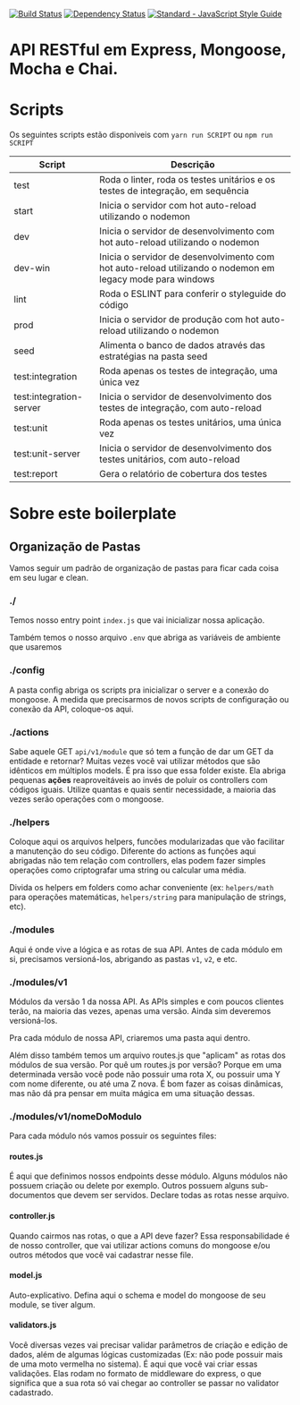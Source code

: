 [![Build Status](https://travis-ci.org/gfviegas/scout-cms.svg?branch=master)](https://travis-ci.org/gfviegas/scout-cms)
[![Dependency Status](https://gemnasium.com/badges/github.com/gfviegas/eric-api.svg)](https://gemnasium.com/github.com/gfviegas/eric-api)
[![Standard - JavaScript Style Guide](https://img.shields.io/badge/code%20style-standard-brightgreen.svg)](http://standardjs.com/)
# API RESTful em Express, Mongoose, Mocha e Chai.

# Scripts

Os seguintes scripts estão disponiveis com `yarn run SCRIPT` ou `npm run SCRIPT`

| Script | Descrição |
| ------ | ------ |
| test | Roda o linter, roda os testes unitários e os testes de integração, em sequência |
| start | Inicia o servidor com hot auto-reload utilizando o nodemon |
| dev | Inicia o servidor de desenvolvimento com hot auto-reload utilizando o nodemon |
| dev-win | Inicia o servidor de desenvolvimento com hot auto-reload utilizando o nodemon em legacy mode para windows |
| lint | Roda o ESLINT para conferir o styleguide do código |
| prod | Inicia o servidor de produção com hot auto-reload utilizando o nodemon |
| seed | Alimenta o banco de dados através das estratégias na pasta seed |
| test:integration | Roda apenas os testes de integração, uma única vez |
| test:integration-server | Inicia o servidor de desenvolvimento dos testes de integração, com auto-reload |
| test:unit | Roda apenas os testes unitários, uma única vez |
| test:unit-server | Inicia o servidor de desenvolvimento dos testes unitários, com auto-reload |
| test:report | Gera o relatório de cobertura dos testes |

# Sobre este boilerplate

## Organização de Pastas
Vamos seguir um padrão de organização de pastas para ficar cada coisa em seu lugar e clean.

### ./
Temos nosso entry point `index.js` que vai inicializar nossa aplicação.

Também temos o nosso arquivo `.env` que abriga as variáveis de ambiente que usaremos

### ./config
A pasta config abriga os scripts pra inicializar o server e a conexão do mongoose. A medida que precisarmos de novos scripts de configuração ou conexão da API, coloque-os aqui.

### ./actions
Sabe aquele GET `api/v1/module` que só tem a função de dar um GET da entidade e retornar? Muitas vezes você vai utilizar métodos que são idênticos em múltiplos models. É pra isso que essa folder existe. Ela abriga pequenas **ações** reaproveitáveis ao invés de poluir os controllers com códigos iguais. Utilize quantas e quais sentir necessidade, a maioria das vezes serão operações com o mongoose.

### ./helpers
Coloque aqui os arquivos helpers, funcões modularizadas que vão facilitar a manutenção do seu código. Diferente do actions as funções aqui abrigadas não tem relação com controllers, elas podem fazer simples operações como criptografar uma string ou calcular uma média.

Divida os helpers em folders como achar conveniente (ex: `helpers/math` para operações matemáticas, `helpers/string` para manipulação de strings, etc).

### ./modules
Aqui é onde vive a lógica e as rotas de sua API. Antes de cada módulo em si, precisamos versioná-los, abrigando as pastas `v1`, `v2`, e etc.

### ./modules/v1
Módulos da versão 1 da nossa API. As APIs simples e com poucos clientes terão, na maioria das vezes, apenas uma versão. Ainda sim deveremos versioná-los.

Pra cada módulo de nossa API, criaremos uma pasta aqui dentro.

Além disso também temos um arquivo routes.js que "aplicam" as rotas dos módulos de sua versão. Por quê um routes.js por versão? Porque em uma determinada versão você pode não possuir uma rota X, ou possuir uma Y com nome diferente, ou até uma Z nova. É bom fazer as coisas dinâmicas, mas não dá pra pensar em muita mágica em uma situação dessas.


### ./modules/v1/nomeDoModulo
Para cada módulo nós vamos possuir os seguintes files:
#### routes.js
É aqui que definimos nossos endpoints desse módulo. Alguns módulos não possuem criação ou delete por exemplo. Outros possuem alguns sub-documentos que devem ser servidos. Declare todas as rotas nesse arquivo.

#### controller.js
Quando cairmos nas rotas, o que a API deve fazer? Essa responsabilidade é de nosso controller, que vai utilizar actions comuns do mongoose e/ou outros métodos que você vai cadastrar nesse file.

#### model.js
Auto-explicativo. Defina aqui o schema e model do mongoose de seu module, se tiver algum.

#### validators.js
Você diversas vezes vai precisar validar parâmetros de criação e edição de dados, além de algumas lógicas customizadas (Ex: não pode possuir mais de uma moto vermelha no sistema). É aqui que você vai criar essas validações. Elas rodam no formato de middleware do express, o que significa que a sua rota só vai chegar ao controller se passar no validator cadastrado.
